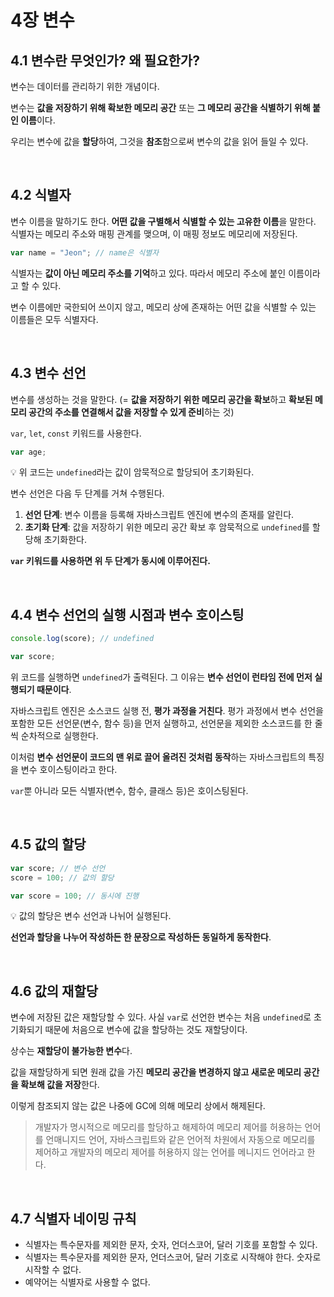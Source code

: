 # 4장 변수

## 4.1 변수란 무엇인가? 왜 필요한가?

변수는 데이터를 관리하기 위한 개념이다.

변수는 **값을 저장하기 위해 확보한 메모리 공간** 또는 **그 메모리 공간을 식별하기 위해 붙인 이름**이다.

우리는 변수에 값을 **할당**하여, 그것을 **참조**함으로써 변수의 값을 읽어 들일 수 있다.

&nbsp;

## 4.2 식별자

변수 이름을 말하기도 한다. **어떤 값을 구별해서 식별할 수 있는 고유한 이름**을 말한다. 식별자는 메모리 주소와 매핑 관계를 맺으며, 이 매핑 정보도 메모리에 저장된다.

```js
var name = "Jeon"; // name은 식별자
```

식별자는 **값이 아닌 메모리 주소를 기억**하고 있다. 따라서 메모리 주소에 붙인 이름이라고 할 수 있다.

변수 이름에만 국한되어 쓰이지 않고, 메모리 상에 존재하는 어떤 값을 식별할 수 있는 이름들은 모두 식별자다.

&nbsp;

## 4.3 변수 선언

변수를 생성하는 것을 말한다. (= **값을 저장하기 위한 메모리 공간을 확보**하고 **확보된 메모리 공간의 주소를 연결해서 값을 저장할 수 있게 준비**하는 것)

`var`, `let`, `const` 키워드를 사용한다.

```js
var age;
```

💡 위 코드는 `undefined`라는 값이 암묵적으로 할당되어 초기화된다.

변수 선언은 다음 두 단계를 거쳐 수행된다.

1. **선언 단계**: 변수 이름을 등록해 자바스크립트 엔진에 변수의 존재를 알린다.
2. **초기화 단계**: 값을 저장하기 위한 메모리 공간 확보 후 암묵적으로 `undefined`를 할당해 초기화한다.

**`var` 키워드를 사용하면 위 두 단계가 동시에 이루어진다.**

&nbsp;

## 4.4 변수 선언의 실행 시점과 변수 호이스팅

```js
console.log(score); // undefined

var score;
```

위 코드를 실행하면 `undefined`가 출력된다. 그 이유는 **변수 선언이 런타임 전에 먼저 실행되기 때문이다**.

자바스크립트 엔진은 소스코드 실행 전, **평가 과정을 거친다**. 평가 과정에서 변수 선언을 포함한 모든 선언문(변수, 함수 등)을 먼저 실행하고, 선언문을 제외한 소스코드를 한 줄씩 순차적으로 실행한다.

이처럼 **변수 선언문이 코드의 맨 위로 끌어 올려진 것처럼 동작**하는 자바스크립트의 특징을 변수 호이스팅이라고 한다.

`var`뿐 아니라 모든 식별자(변수, 함수, 클래스 등)은 호이스팅된다.

&nbsp;

## 4.5 값의 할당

```js
var score; // 변수 선언
score = 100; // 값의 할당

var score = 100; // 동시에 진행
```

💡 값의 할당은 변수 선언과 나뉘어 실행된다.

**선언과 할당을 나누어 작성하든 한 문장으로 작성하든 동일하게 동작한다**.

&nbsp;

## 4.6 값의 재할당

변수에 저장된 값은 재할당할 수 있다. 사실 `var`로 선언한 변수는 처음 `undefined`로 초기화되기 때문에 처음으로 변수에 값을 할당하는 것도 재할당이다.

상수는 **재할당이 불가능한 변수**다.

값을 재할당하게 되면 원래 값을 가진 **메모리 공간을 변경하지 않고 새로운 메모리 공간을 확보해 값을 저장**한다.

이렇게 참조되지 않는 값은 나중에 GC에 의해 메모리 상에서 해제된다.

> 개발자가 명시적으로 메모리를 할당하고 해제하여 메모리 제어를 허용하는 언어를 언매니지드 언어, 자바스크립트와 같은 언어적 차원에서 자동으로 메모리를 제어하고 개발자의 메모리 제어를 허용하지 않는 언어를 메니지드 언어라고 한다.

&nbsp;

## 4.7 식별자 네이밍 규칙

- 식별자는 특수문자를 제외한 문자, 숫자, 언더스코어, 달러 기호를 포함할 수 있다.
- 식별자는 특수문자를 제외한 문자, 언더스코어, 달러 기호로 시작해야 한다. 숫자로 시작할 수 없다.
- 예약어는 식별자로 사용할 수 없다.
